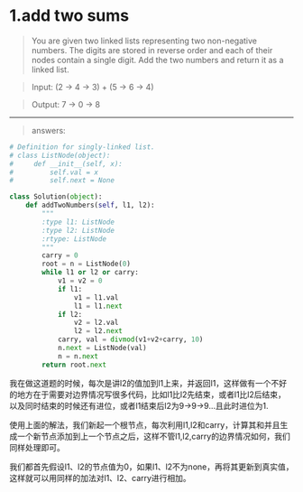 # 1.add two sums

> You are given two linked lists representing two non-negative numbers. The digits are stored in reverse order and each of their nodes contain a single digit. Add the two numbers and return it as a linked list.

>Input: (2 -> 4 -> 3) + (5 -> 6 -> 4)

>Output: 7 -> 0 -> 8


---
> answers:

```python
# Definition for singly-linked list.
# class ListNode(object):
#     def __init__(self, x):
#         self.val = x
#         self.next = None

class Solution(object):
    def addTwoNumbers(self, l1, l2):
        """
        :type l1: ListNode
        :type l2: ListNode
        :rtype: ListNode
        """
        carry = 0
        root = n = ListNode(0)
        while l1 or l2 or carry:
            v1 = v2 = 0
            if l1:
                v1 = l1.val
                l1 = l1.next
            if l2:
                v2 = l2.val
                l2 = l2.next
            carry, val = divmod(v1+v2+carry, 10)
            n.next = ListNode(val)
            n = n.next
        return root.next
```

我在做这道题的时候，每次是讲l2的值加到l1上来，并返回l1，这样做有一个不好的地方在于需要对边界情况写很多代码，比如l1比l2先结束，或者l1比l2后结束，以及同时结束的时候还有进位，或者l1结束后l2为9->9->9...且此时进位为1.

使用上面的解法，我们新起一个根节点，每次利用l1,l2和carry，计算其和并且生成一个新节点添加到上一个节点之后，这样不管l1,l2,carry的边界情况如何，我们同样处理即可。

我们都首先假设l1、l2的节点值为0，如果l1、l2不为none，再将其更新到真实值，这样就可以用同样的加法对l1、l2、carry进行相加。

